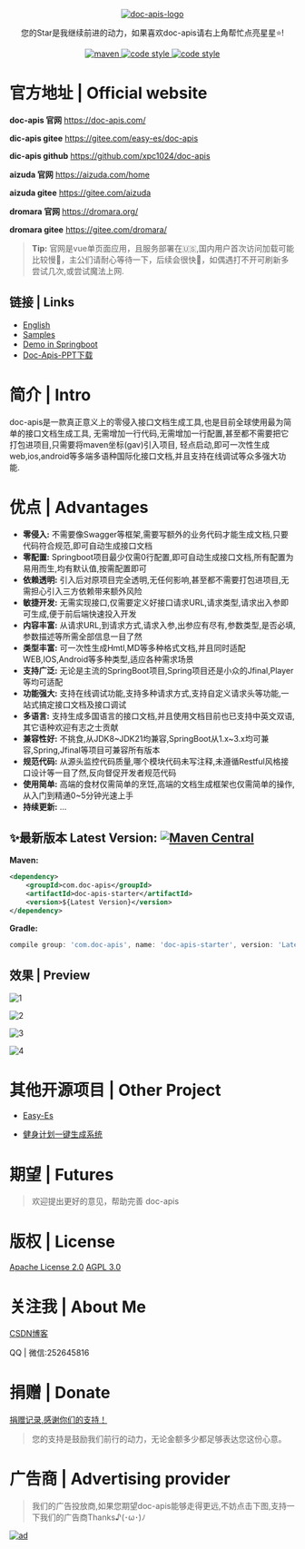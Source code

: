 <p align="center">
  <a href="https://doc-apis.com/">
   <img alt="doc-apis-logo" src="https://iknow.hs.net/e21b7ba1-949f-499d-8c29-2b3eb2ec3fd4.png">
  </a>
</p>

<p align="center">
  您的Star是我继续前进的动力，如果喜欢doc-apis请右上角帮忙点亮星星⭐!
</p>

<p align="center">
  <a href="https://search.maven.org/search?q=g:com.doc-apis%20a:*">
    <img alt="maven" src="https://img.shields.io/github/v/release/xpc1024/doc-apis?include_prereleases&logo=xpc&style=plastic">
  </a>
  <a href="https://www.apache.org/licenses/LICENSE-2.0">
    <img alt="code style" src="https://img.shields.io/badge/license-Apache%202.0-4EB1BA.svg?style=flat-square">
  </a>
  <a href="https://www.gnu.org/licenses/agpl-3.0.html">
    <img alt="code style" src="https://img.shields.io/badge/license-AGPL 3.0%20-4EB1BA.svg?style=flat-square">
  </a>
</p>

# 官方地址 | Official website


**doc-apis 官网**  https://doc-apis.com/

**dic-apis gitee** https://gitee.com/easy-es/doc-apis

**dic-apis github** https://github.com/xpc1024/doc-apis

**aizuda 官网** https://aizuda.com/home

**aizuda gitee** https://gitee.com/aizuda


**dromara 官网** https://dromara.org/


**dromara gitee** https://gitee.com/dromara/


> **Tip:** 官网是vue单页面应用，且服务部署在🇺🇸,国内用户首次访问加载可能比较慢🐢，主公们请耐心等待一下，后续会很快🏹，如偶遇打不开可刷新多尝试几次,或尝试魔法上网.


## 链接 | Links

- [English](https://github.com/xpc1024/doc-apis/blob/main/README.md)
- [Samples](https://github.com/xpc1024/doc-apis/tree/main/doc-apis-test)
- [Demo in Springboot]([https://gitee.com/easy-es/doc-apis-springboot-demo](https://github.com/xpc1024/doc-apis-springboot-demo-en))
- [Doc-Apis-PPT下载](https://iknow.hs.net/21df32cf-35fb-44f0-945f-06330408c1bd.pptx)


# 简介 | Intro


doc-apis是一款真正意义上的零侵入接口文档生成工具,也是目前全球使用最为简单的接口文档生成工具,
无需增加一行代码,无需增加一行配置,甚至都不需要把它打包进项目,只需要将maven坐标(gav)引入项目,
轻点启动,即可一次性生成web,ios,android等多端多语种国际化接口文档,并且支持在线调试等众多强大功能.

# 优点 | Advantages


- **零侵入:** 不需要像Swagger等框架,需要写额外的业务代码才能生成文档,只要代码符合规范,即可自动生成接口文档
- **零配置:** Springboot项目最少仅需0行配置,即可自动生成接口文档,所有配置为易用而生,均有默认值,按需配置即可
- **依赖透明:** 引入后对原项目完全透明,无任何影响,甚至都不需要打包进项目,无需担心引入三方依赖带来额外风险
- **敏捷开发:** 无需实现接口,仅需要定义好接口请求URL,请求类型,请求出入参即可生成,便于前后端快速投入开发
- **内容丰富:** 从请求URL,到请求方式,请求入参,出参应有尽有,参数类型,是否必填,参数描述等所需全部信息一目了然
- **类型丰富:** 可一次性生成Hmtl,MD等多种格式文档,并且同时适配WEB,IOS,Android等多种类型,适应各种需求场景
- **支持广泛:** 无论是主流的SpringBoot项目,Spring项目还是小众的Jfinal,Player等均可适配
- **功能强大:** 支持在线调试功能,支持多种请求方式,支持自定义请求头等功能,一站式搞定接口文档及接口调试
- **多语言:** 支持生成多国语言的接口文档,并且使用文档目前也已支持中英文双语,其它语种欢迎有志之士贡献
- **兼容性好:** 不挑食,从JDK8~JDK21均兼容,SpringBoot从1.x~3.x均可兼容,Spring,Jfinal等项目可兼容所有版本
- **规范代码:** 从源头监控代码质量,哪个模块代码未写注释,未遵循Restful风格接口设计等一目了然,反向督促开发者规范代码
- **使用简单:** 高端的食材仅需简单的烹饪,高端的文档生成框架也仅需简单的操作,从入门到精通0~5分钟光速上手
- **持续更新:** ...


## ✨最新版本 Latest Version: [![Maven Central](https://img.shields.io/github/v/release/xpc1024/doc-apis?include_prereleases&logo=xpc&style=plastic)](https://search.maven.org/search?q=g:com.doc-apis)

**Maven:**

```xml
<dependency>
    <groupId>com.doc-apis</groupId>
    <artifactId>doc-apis-starter</artifactId>
    <version>${Latest Version}</version>
</dependency>
```
**Gradle:**

```groovy
compile group: 'com.doc-apis', name: 'doc-apis-starter', version: 'Latest Version'
```

## 效果 | Preview

![1](https://iknow.hs.net/137a4503-58e8-4c0c-a26e-a74cb7698707.png)
<br/>

![2](https://iknow.hs.net/b55a8fc4-7cf8-4754-b19f-3b2a216d168a.png)
<br/>

![3](https://iknow.hs.net/d4b68ca0-a529-4b44-86a8-f5ccb43ff395.png)
<br/>


![4](https://iknow.hs.net/b798375f-3d50-4367-920d-53d0e398deca.png)
<br/>

# 其他开源项目 | Other Project


- [Easy-Es](https://gitee.com/dromara/easy-es)

- [健身计划一键生成系统](https://gitee.com/easy-es/fit-plan)

# 期望 | Futures


> 欢迎提出更好的意见，帮助完善 doc-apis

# 版权 | License


[Apache License 2.0](https://www.apache.org/licenses/LICENSE-2.0)
[AGPL 3.0](https://www.gnu.org/licenses/agpl-3.0.html)

# 关注我 | About Me


[CSDN博客](https://blog.csdn.net/lovexiaotaozi?spm=3001.5343)

QQ | 微信:252645816


# 捐赠 | Donate


[捐赠记录,感谢你们的支持！](https://www.doc-apis.com/pages/b52ac5/)

> 您的支持是鼓励我们前行的动力，无论金额多少都足够表达您这份心意。

# 广告商 | Advertising provider

> 我们的广告投放商,如果您期望doc-apis能够走得更远,不妨点击下图,支持一下我们的广告商Thanks♪(･ω･)ﾉ

<a href="https://www.mingdao.com?s=utm_206&utm_source=doc-apis&utm_campaign=IT%E7%BD%91%E7%AB%99&utm_content=%E6%B3%A8%E5%86%8C%E4%BD%93%E9%AA%8C">
  <img alt="ad" src="https://iknow.hs.net/00b4a54c-6505-4776-9232-f0a9d9768fac.jpg">
</a>

<br/>
